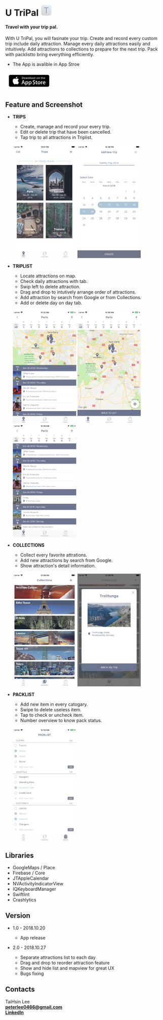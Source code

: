 # U TriPal <a href="http://utripal.strikingly.com"><img src="https://github.com/TaiHsin/Travel/blob/master/Travel/Assets.xcassets/UTriPal_icon.imageset/UTriPal_icon.png" width="35"></a> 


#### Travel with your trip pal.   
With U TriPal, you will fasinate your trip. Create and record every custom trip include daily attraction. Manage every daily attractions easily and intuitively. Add attractions to collections to prepare for the next trip. Pack with packlistto bring everything efficiently.

* The App is avalible in App Stroe   

<a href="https://itunes.apple.com/us/app/u-tripal/id1439435864?l=zh&ls=1&mt=8"><img src="https://github.com/TaiHsin/Travel/blob/master/Travel/Assets.xcassets/downloadAppstore.imageset/downloadAppstore.png" width="150">  </a>  


## Feature and Screenshot


* **TRIPS**   
	* Create, manage and record your every trip. 
	* Edit or delete trip that have been cancelled.
	* Tap trip to all attractions in Triplist.
	    
	<br />       
	<div>
	<img src="https://github.com/TaiHsin/Travel/blob/master/screenshots/5.5/trips.png" width="200" height="356" align=center/>
	<img src="https://github.com/TaiHsin/Travel/blob/master/screenshots/5.5/create_trip.png" width="200" height="356" align=center/>
	</div>

* **TRIPLIST**
	* Locate attractions on map.
	* Check daily attractions with tab.
	* Swip left to delete attraction.
	* Drag and drop to intutively arrange order of attractions.
	* Add attraction by search from Google or from Collections.
	* Add or delete day on day tab.
                  
	 <br />        
	<div>
	<img src="https://github.com/TaiHsin/Travel/blob/master/screenshots/5.5/triplist.png" width="200" height="356" align=center/>
	<img src="https://github.com/TaiHsin/Travel/blob/master/screenshots/5.5/triplist_map.png" width="200" height="356" align=center/>
	<img src="https://github.com/TaiHsin/Travel/blob/master/screenshots/5.5/triplist_list.png" width="200" height="356" align=center/>
	</div>

* **COLLECTIONS** 
	* Collect every favorite attrations.
	* Add new attractions by search from Google.
	* Show attraction's detail information.
         
	<br />
	<div>
	<img src="https://github.com/TaiHsin/Travel/blob/master/screenshots/5.5/collections.png" width="200" height="356" align=center/>
	<img src="https://github.com/TaiHsin/Travel/blob/master/screenshots/5.5/information_card.png" width="200" height="356" align=center/>
	</div>
	   
* **PACKLIST**
	* Add new item in every catogary.
	* Swipe to delete useless item.
	* Tap to check or uncheck item.
	* Number overview to know pack status.    
         
	<br />
	<img src="https://github.com/TaiHsin/Travel/blob/master/screenshots/5.5/packlist.png" width="200" height="356" align=center/>
	<br />

## Libraries
* GoogleMaps / Place
* Firebase / Core
* JTAppleCalendar
* NVActivityIndicatorView
* IQKeyboardManager
* Swiftlint
* Crashlytics

## Version
* 1.0 - 2018.10.20
	* App release 

* 2.0 - 2018.10.27
	* Separate attractions list to each day
	* Drag and drop to reorder attraction feature
	* Show and hide list and mapview for great UX
	* Bugs fixing  

## Contacts
TaiHsin Lee    
**peterlee0466@gmail.com**     
[**LinkedIn**](https://www.linkedin.com/in/taihsin-lee-32976312a/)


	




